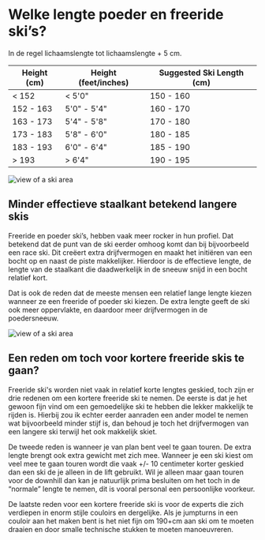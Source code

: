 # Welke lengte poeder en freeride ski’s?

In de regel lichaamslengte tot lichaamslengte + 5 cm.

| Height (cm) | Height (feet/inches) | Suggested Ski Length (cm) |
|-------------|----------------------|---------------------------|
| < 152       | < 5'0"               | 150 - 160                 |
| 152 - 163   | 5'0" - 5'4"          | 160 - 170                 |
| 163 - 173   | 5'4" - 5'8"          | 170 - 180                 |
| 173 - 183   | 5'8" - 6'0"          | 180 - 185                 |
| 183 - 193   | 6'0" - 6'4"          | 185 - 190                 |
| > 193       | > 6'4"               | 190 - 195                 |

![view of a ski area](/images/banner-1.jpeg)

## Minder effectieve staalkant betekend langere skis

Freeride en poeder ski’s, hebben vaak meer rocker in hun profiel. Dat betekend dat de punt van de ski eerder omhoog komt dan bij bijvoorbeeld een race ski. Dit creëert extra drijfvermogen en maakt het initiëren van een bocht op en naast de piste makkelijker. Hierdoor is de effectieve lengte, de lengte van de staalkant die daadwerkelijk in de sneeuw snijd in een bocht relatief kort. 

Dat is ook de reden dat de meeste mensen een relatief lange lengte kiezen wanneer ze een freeride of poeder ski kiezen. De extra lengte geeft de ski ook meer oppervlakte, en daardoor meer drijfvermogen in de poedersneeuw. 

![view of a ski area](/images/banner-2.jpeg)

## Een reden om toch voor kortere freeride skis te gaan?

Freeride ski's worden niet vaak in relatief korte lengtes geskied, toch zijn er drie redenen om een kortere freeride ski te nemen. De eerste is dat je het gewoon fijn vind om een gemoedelijke ski te hebben die lekker makkelijk te rijden is. Hierbij zou ik echter eerder aanraden een ander model te nemen wat bijvoorbeeld minder stijf is, dan behoud je toch het drijfvermogen van een langere ski terwijl het ook makkelijk skiet.

De tweede reden is wanneer je van plan bent veel te gaan touren. De extra lengte brengt ook extra gewicht met zich mee. Wanneer je een ski kiest om veel mee te gaan touren wordt die vaak +/- 10 centimeter korter geskied dan een ski de je alleen in de lift gebruikt. Wil je alleen maar gaan touren voor de downhill dan kan je natuurlijk prima besluiten om het toch in de “normale” lengte te nemen, dit is vooral personal een persoonlijke voorkeur. 

De laatste reden voor een kortere freeride ski is voor de experts die zich verdiepen in enorm stijle couloirs en dergelijke. Als je jumpturns in een couloir aan het maken bent is het niet fijn om 190+cm aan ski om te moeten draaien en door smalle technische stukken te moeten manoeuvreren. 

